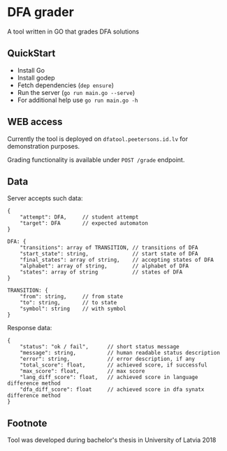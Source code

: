 # DFA grader

A tool written in GO that grades DFA solutions

## QuickStart
- Install Go
- Install godep
- Fetch dependencies (`dep ensure`)
- Run the server (`go run main.go --serve`)
- For additional help use `go run main.go -h`


## WEB access
Currently the tool is deployed on `dfatool.peetersons.id.lv` for demonstration purposes.

Grading functionality is available under `POST /grade` endpoint.

## Data
Server accepts such data:
```
{
    "attempt": DFA,     // student attempt
    "target": DFA       // expected automaton
}

DFA: {
    "transitions": array of TRANSITION, // transitions of DFA
    "start_state": string,              // start state of DFA
    "final_states": array of string,    // accepting states of DFA
    "alphabet": array of string,        // alphabet of DFA
    "states": array of string           // states of DFA
}

TRANSITION: {
    "from": string,     // from state
    "to": string,       // to state
    "symbol": string    // with symbol
}
```

Response data:
```
{
    "status": "ok / fail",      // short status message
    "message": string,          // human readable status description
    "error": string,            // error description, if any
    "total_score": float,       // achieved score, if successful
    "max_score": float,         // max score
    "lang_diff_score": float,   // achieved score in language difference method
    "dfa_diff_score": float     // achieved score in dfa synatx difference method
}
```

## Footnote
Tool was developed during bachelor's thesis in University of Latvia 2018
